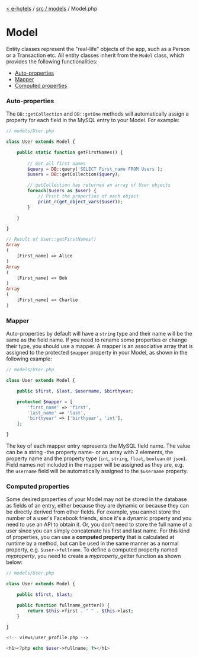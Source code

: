 [< e-hotels](index.md) / [src / models](models.md) / Model.php

# Model

Entity classes represent the "real-life" objects of the app, such as a Person or a Transaction etc. All entity classes inherit from the `Model` class, which provides the following functionalities:

* [Auto-properties](#auto-properties)
* [Mapper](#mapper)
* [Computed properties](#computed-properties)

### Auto-properties

The `DB::getCollection` and `DB::getOne` methods will automatically assign a property for each field in the MySQL entry to your Model. For example:

```php
// models/User.php

class User extends Model {

    public static function getFirstNames() {
        
        // Get all first names
        $query = DB::query('SELECT First_name FROM Users');
        $users = DB::getCollection($query);

        // getCollection has returned an array of User objects
        foreach($users as $user) {
            // Print the properties of each object
            print_r(get_object_vars($user));
        }

    }

}
```

```php
// Result of User::getFirstNames()
Array
(
    [First_name] => Alice
)
Array
(
    [First_name] => Bob
)
Array
(
    [First_name] => Charlie
)
```

### Mapper

Auto-properties by default will have a `string` type and their name will be the same as the field name. If you need to rename some properties or change their type, you should use a mapper. A mapper is an associative array that is assigned to the protected `$mapper` property in your Model, as shown in the following example:

```php
// models/User.php

class User extends Model {

    public $first, $last, $username, $birthyear;

    protected $mapper = [
        'first_name' => 'first',
        'last_name' => 'last',
        'birthyear' => ['birthyear', 'int'],
    ];

}
```

The key of each mapper entry represents the MySQL field name. The value can be a string -the property name- or an array with 2 elements, the property name and the property type (`int`, `string`, `float`, `boolean` or `json`). Field names not included in the mapper will be assigned as they are, e.g. the `username` field will be automatically assigned to the `$username` property.

### Computed properties

Some desired properties of your Model may not be stored in the database as fields of an entry, either because they are dynamic or because they can be directly derived from other fields. For example, you cannot store the number of a user's Facebook friends, since it's a dynamic property and you need to use an API to obtain it. Or, you don't need to store the full name of a user since you can simply concatenate his first and last name. For this kind of properties, you can use a **computed property** that is calculated at runtime by a method, but can be used in the same manner as a normal property, e.g. `$user->fullname`. To define a computed property named _myproperty_, you need to create a _myproperty_\_getter function as shown below:

```php
// models/User.php

class User extends Model {

    public $first, $last;

    public function fullname_getter() {
        return $this->first . " " . $this->last;
    }

}
```

```php
<!-- views/user_profile.php -->

<h1><?php echo $user->fullname; ?></h1>
```